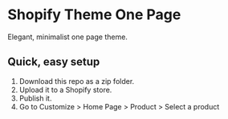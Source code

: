 # Shopify Theme One Page

Elegant, minimalist one page theme.

## Quick, easy setup

1. Download this repo as a zip folder.
2. Upload it to a Shopify store.
3. Publish it.
4. Go to Customize > Home Page > Product > Select a product
